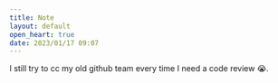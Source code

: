 ```yaml
---
title: Note
layout: default
open_heart: true
date: 2023/01/17 09:07
---
```


I still try to cc my old github team every time I need a code review 😭.

